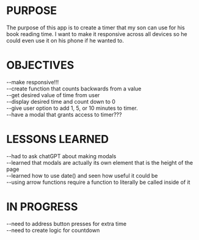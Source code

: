 <h1>PURPOSE</h1>
The purpose of this app is to create a timer that my son can use for his book reading time. I want to make it responsive across all devices so he could even use it on his phone if he wanted to. 

<h1>OBJECTIVES</h1>
--make responsive!!!
<br>
--create function that counts backwards from a value
<br>
--get desired value of time from user
<br>
--display desired time and count down to 0
<br>
--give user option to add 1, 5, or 10 minutes to timer.
<br>
--have a modal that grants access to timer???

<h1>LESSONS LEARNED</h1>
--had to ask chatGPT about making modals
<br>
--learned that modals are actually its own element that is the height of the page
<br>
--learned how to use date() and seen how useful it could be
<br>
--using arrow functions require a function to literally be called inside of it

<h1>IN PROGRESS</h1>
--need to address button presses for extra time
<br>
--need to create logic for countdown